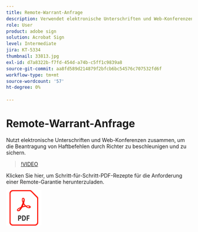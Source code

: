 ```yaml
---
title: Remote-Warrant-Anfrage
description: Verwendet elektronische Unterschriften und Web-Konferenzen zusammen, um die Beantragung und Sicherung von Haftbefehlen durch Richter zu beschleunigen
role: User
product: adobe sign
solution: Acrobat Sign
level: Intermediate
jira: KT-5334
thumbnail: 33813.jpg
exl-id: d7a8322b-f7fd-454d-a74b-c5ff1c9839a8
source-git-commit: aa8fd589d214879f2bfcb6bc54576c707532fd6f
workflow-type: tm+mt
source-wordcount: '57'
ht-degree: 0%

---
```


# Remote-Warrant-Anfrage

Nutzt elektronische Unterschriften und Web-Konferenzen zusammen, um die Beantragung von Haftbefehlen durch Richter zu beschleunigen und zu sichern.

>[!VIDEO](https://video.tv.adobe.com/v/33813?quality=12&learn=on&hidetitle=true)

Klicken Sie hier, um Schritt-für-Schritt-PDF-Rezepte für die Anforderung einer Remote-Garantie herunterzuladen.

[![PDF-Rezept herunterladen](../assets/acrobat_PDF_96.png)](../assets/UseCaseRecipe-EN-Remote-Warrant-Request.pdf)
